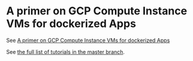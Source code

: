 # A primer on GCP Compute Instance VMs for dockerized Apps
See [A primer on GCP Compute Instance VMs for dockerized Apps](/blog/gcp-compute-instance-vm-docker/)

See [the full list of tutorials in the master branch](https://github.com/paslandau/docker-php-tutorial#tutorials).

